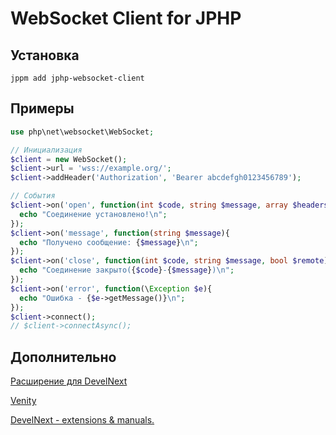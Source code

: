 # WebSocket Client for JPHP
## Установка
```
jppm add jphp-websocket-client
```
## Примеры
```php
use php\net\websocket\WebSocket;

// Инициализация
$client = new WebSocket();
$client->url = 'wss://example.org/';
$client->addHeader('Authorization', 'Bearer abcdefgh0123456789');

// События
$client->on('open', function(int $code, string $message, array $headers){
  echo "Соединение установлено!\n";
});
$client->on('message', function(string $message){
  echo "Получено сообщение: {$message}\n";
});
$client->on('close', function(int $code, string $message, bool $remote){
  echo "Соединение закрыто({$code}-{$message})\n";
});
$client->on('error', function(\Exception $e){
  echo "Ошибка - {$e->getMessage()}\n";
});
$client->connect();
// $client->connectAsync();
```

## Дополнительно

[Расширение для DevelNext](https://github.com/jphp-group/jphp-websocket-client/releases/latest)

[Venity](https://vk.com/venity)

[DevelNext - extensions & manuals.](https://vk.com/dn_extension)